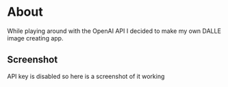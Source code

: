 # About
While playing around with the OpenAI API I decided to make my own DALLE image creating app.

## Screenshot
API key is disabled so here is a screenshot of it working

